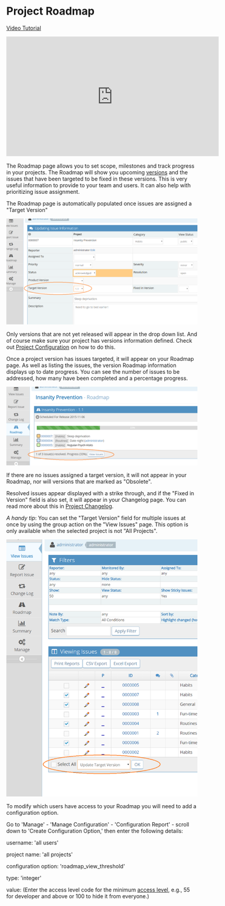 # Project Roadmap

[Video Tutorial](https://youtu.be/XchPYlYIE1s)

<iframe width="560" height="315" src="https://www.youtube.com/embed/XchPYlYIE1s?si=gM8S8A-Zx2PEbvpU" title="YouTube video player" frameborder="0" allow="accelerometer; autoplay; clipboard-write; encrypted-media; gyroscope; picture-in-picture; web-share" referrerpolicy="strict-origin-when-cross-origin" allowfullscreen></iframe>

The Roadmap page allows you to set scope, milestones and track progress in your projects. The Roadmap will show you upcoming [versions](/project_management/versions_mh) and the issues that have been targeted to be fixed in these versions. This is very useful information to provide to your team and users. It can also help with prioritizing issue assignment.

The Roadmap page is automatically populated once issues are assigned a "Target Version"

![](./images/project_roadmap_1.png)

Only versions that are not yet released will appear in the drop down list. And of course make sure your project has versions information defined. Check out [Project Configuration](/project_management/project_config) on how to do this.

Once a project version has issues targeted, it will appear on your Roadmap page. As well as listing the issues, the version Roadmap information displays up to date progress. You can see the number of issues to be addressed, how many have been completed and a percentage progress.

![](./images/project_roadmap_2.png)

If there are no issues assigned a target version, it will not appear in your Roadmap, nor will versions that are marked as "Obsolete".

Resolved issues appear displayed with a strike through, and if the "Fixed in Version" field is also set, it will appear in your Changelog page. You can read more about this in [Project Changelog](/project_management/project_changelog).

*A handy tip*: You can set the "Target Version" field for multiple issues at once by using the group action on the "View Issues" page. This option is only available when the selected project is not "All Projects".

![](./images/project_roadmap_3.png)

To modify which users have access to your Roadmap you will need to add a configuration option. 

Go to 'Manage' - 'Manage Configuration' - 'Configuration Report' - scroll down to 'Create Configuration Option,' then enter the following details:

username: 'all users'

project name: 'all projects'

configuration option: 'roadmap_view_threshold'

type: 'integer'

value: (Enter the access level code for the minimum [access level](https://mantisl.ink/access-levels), e.g., 55 for developer and above or 100 to hide it from everyone.)

